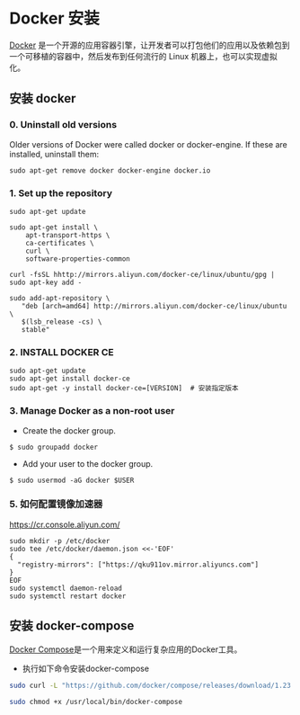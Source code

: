 # Docker 安装

[Docker](https://docs.docker.com/get-started/) 是一个开源的应用容器引擎，让开发者可以打包他们的应用以及依赖包到一个可移植的容器中，然后发布到任何流行的 Linux 机器上，也可以实现虚拟化。

## 安装 docker

### 0. Uninstall old versions

Older versions of Docker were called docker or docker-engine. If these are installed, uninstall them:

```
sudo apt-get remove docker docker-engine docker.io
```

### 1. Set up the repository

```
sudo apt-get update

sudo apt-get install \
    apt-transport-https \
    ca-certificates \
    curl \
    software-properties-common

curl -fsSL hhttp://mirrors.aliyun.com/docker-ce/linux/ubuntu/gpg | sudo apt-key add -

sudo add-apt-repository \
   "deb [arch=amd64] http://mirrors.aliyun.com/docker-ce/linux/ubuntu \
   $(lsb_release -cs) \
   stable"
```

### 2. INSTALL DOCKER CE

```
sudo apt-get update
sudo apt-get install docker-ce
sudo apt-get -y install docker-ce=[VERSION]  # 安装指定版本

```

### 3. Manage Docker as a non-root user
- Create the docker group.

```
$ sudo groupadd docker

```

- Add your user to the docker group.
```
$ sudo usermod -aG docker $USER
```

### 5. 如何配置镜像加速器
https://cr.console.aliyun.com/

```
sudo mkdir -p /etc/docker
sudo tee /etc/docker/daemon.json <<-'EOF'
{
  "registry-mirrors": ["https://qku911ov.mirror.aliyuncs.com"]
}
EOF
sudo systemctl daemon-reload
sudo systemctl restart docker
```

## 安装 docker-compose

[Docker Compose](https://docs.docker.com/compose/overview/)是一个用来定义和运行复杂应用的Docker工具。

- 执行如下命令安装docker-compose

``` bash
sudo curl -L "https://github.com/docker/compose/releases/download/1.23.1/docker-compose-$(uname -s)-$(uname -m)" -o /usr/local/bin/docker-compose

sudo chmod +x /usr/local/bin/docker-compose
```

